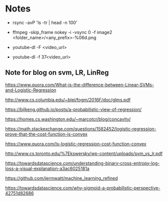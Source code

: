 # Notes


- rsync -avP 'ls -tr | head -n 100'   <destination>
  
- ffmpeg -skip_frame nokey -i <videfilename> -vsync 0 -f image2 <folder_name>/<any_prefix>-%06d.png

- youtube-dl -F <video_url> 
- youtube-dl -f 37<video_url> 

  
  
## Note for blog on svm, LR, LinReg
  https://www.quora.com/What-is-the-difference-between-Linear-SVMs-and-Logistic-Regression
  
  http://www.cs.columbia.edu/~blei/fogm/2016F/doc/glms.pdf
  
  https://bjlkeng.github.io/posts/a-probabilistic-view-of-regression/
  
  https://homes.cs.washington.edu/~marcotcr/blog/concavity/
  
  https://math.stackexchange.com/questions/1582452/logistic-regression-prove-that-the-cost-function-is-convex
  
  https://www.quora.com/Is-logistic-regression-cost-function-convex
  
  http://www.cs.toronto.edu/%7Ekswersky/wp-content/uploads/svm_vs_lr.pdf

  https://towardsdatascience.com/understanding-binary-cross-entropy-log-loss-a-visual-explanation-a3ac6025181a
  
  https://github.com/jermwatt/machine_learning_refined
  
  https://towardsdatascience.com/why-sigmoid-a-probabilistic-perspective-42751d82686

